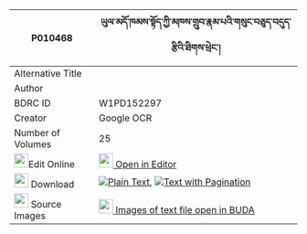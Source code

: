 |P010468|ཡུལ་མདོ་ཁམས་སྟོད་ཀྱི་མཁས་གྲུབ་རྣམ་པའི་གསུང་བཅུད་བདུད་རྩིའི་ཐིགས་ཕྲེང་། 
| --- | --- 
|Alternative Title |
|Author | 
|BDRC ID | W1PD152297
|Creator | Google OCR
|Number of Volumes| 25
|<img width="25" src="https://img.icons8.com/color/25/000000/edit-property.png">Edit Online| [<img width="25" src="https://avatars.githubusercontent.com/u/45091458?s=200&v=4"> Open in Editor](http://editor.openpecha.org/P010468)
|<img width="25" src="https://img.icons8.com/fluent/48/000000/download-2.png"/>  Download | [![](https://img.icons8.com/color/20/000000/txt.png)Plain Text](https://github.com/Openpecha/P010468/releases/download/v2/yul_dokham_to_kyi_khedrub_namp_plain_P010468.zip), [![](https://img.icons8.com/color/20/000000/txt.png)Text with Pagination](https://github.com/Openpecha/P010468/releases/download/v2/yul_dokham_to_kyi_khedrub_namp_pages_P010468.zip)
|<img width="25" src="https://img.icons8.com/plasticine/100/000000/pictures-folder.png"/>  Source Images | [<img width="25" src="https://library.bdrc.io/icons/BUDA-small.svg"> Images of text file open in BUDA](https://library.bdrc.io/show/bdr:W1PD152297)